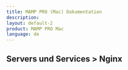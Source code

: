 ```yaml
---
title: MAMP PRO (Mac) Dokumentation
description: 
layout: default-2
product: MAMP PRO Mac
language: de
---
```


## Servers und Services > Nginx
